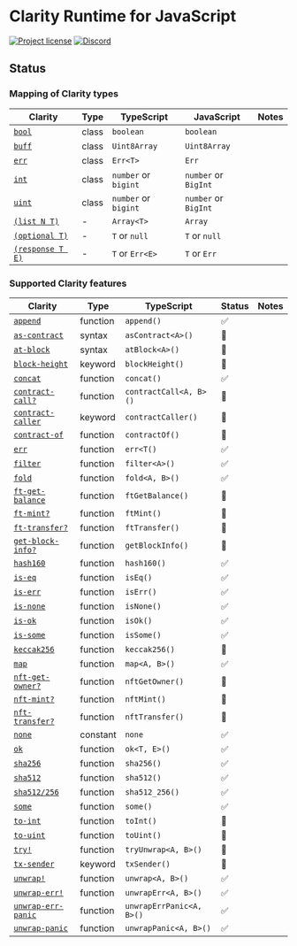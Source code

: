 # Clarity Runtime for JavaScript

[![Project license](https://img.shields.io/badge/license-Public%20Domain-blue.svg)](https://unlicense.org)
[![Discord](https://img.shields.io/discord/755852964513579099?label=discord)](https://discord.gg/vNF5a3M)

## Status

### Mapping of Clarity types

Clarity | Type | TypeScript | JavaScript | Notes
------- | ---- | ---------- | ---------- | -----
[`bool`](https://docs.blockstack.org/references/language-clarity#clarity-type-system) | class | `boolean` | `boolean` |
[`buff`](https://docs.blockstack.org/references/language-clarity#clarity-type-system) | class | `Uint8Array` | `Uint8Array` |
[`err`](https://docs.blockstack.org/references/language-clarity#clarity-type-system) | class | `Err<T>` | `Err` |
[`int`](https://docs.blockstack.org/references/language-clarity#clarity-type-system) | class | `number` or `bigint` | `number` or `BigInt` |
[`uint`](https://docs.blockstack.org/references/language-clarity#clarity-type-system) | class | `number` or `bigint` | `number` or `BigInt` |
[`(list N T)`](https://docs.blockstack.org/references/language-clarity#clarity-type-system) | - | `Array<T>` | `Array` |
[`(optional T)`](https://docs.blockstack.org/references/language-clarity#clarity-type-system) | - | `T` or `null` | `T` or `null` |
[`(response T E)`](https://docs.blockstack.org/references/language-clarity#clarity-type-system) | - | `T` or `Err<E>` | `T` or `Err` |

### Supported Clarity features

Clarity | Type | TypeScript | Status | Notes
------- | ---- | ---------- | ------ | -----
[`append`](https://docs.blockstack.org/references/language-clarity#append) | function | `append()` | ✅ |
[`as-contract`](https://docs.blockstack.org/references/language-clarity#as-contract) | syntax | `asContract<A>()` | 🚧 |
[`at-block`](https://docs.blockstack.org/references/language-clarity#at-block) | syntax | `atBlock<A>()` | 🚧 |
[`block-height`](https://docs.blockstack.org/references/language-clarity#block-height) | keyword | `blockHeight()` | 🚧 |
[`concat`](https://docs.blockstack.org/references/language-clarity#concat) | function | `concat()` | ✅ |
[`contract-call?`](https://docs.blockstack.org/references/language-clarity#contract-call) | function | `contractCall<A, B>()` | 🚧 |
[`contract-caller`](https://docs.blockstack.org/references/language-clarity#contract-caller) | keyword | `contractCaller()` | 🚧 |
[`contract-of`](https://docs.blockstack.org/references/language-clarity#contract-of) | function | `contractOf()` | 🚧 |
[`err`](https://docs.blockstack.org/references/language-clarity#err) | function | `err<T()` | ✅ |
[`filter`](https://docs.blockstack.org/references/language-clarity#filter) | function | `filter<A>()` | ✅ |
[`fold`](https://docs.blockstack.org/references/language-clarity#fold) | function | `fold<A, B>()`  | ✅ |
[`ft-get-balance`](https://docs.blockstack.org/references/language-clarity#ft-get-balance) | function | `ftGetBalance()` | 🚧 |
[`ft-mint?`](https://docs.blockstack.org/references/language-clarity#ft-mint) | function | `ftMint()` | 🚧 |
[`ft-transfer?`](https://docs.blockstack.org/references/language-clarity#ft-transfer) | function | `ftTransfer()` | 🚧 |
[`get-block-info?`](https://docs.blockstack.org/references/language-clarity#get-block-info) | function | `getBlockInfo()` | 🚧 |
[`hash160`](https://docs.blockstack.org/references/language-clarity#hash160) | function | `hash160()` | ✅ |
[`is-eq`](https://docs.blockstack.org/references/language-clarity#is-eq) | function | `isEq()` | ✅ |
[`is-err`](https://docs.blockstack.org/references/language-clarity#is-err) | function | `isErr()` | ✅ |
[`is-none`](https://docs.blockstack.org/references/language-clarity#is-none) | function | `isNone()` | ✅ |
[`is-ok`](https://docs.blockstack.org/references/language-clarity#is-ok) | function | `isOk()` | ✅ |
[`is-some`](https://docs.blockstack.org/references/language-clarity#is-some) | function | `isSome()` | ✅ |
[`keccak256`](https://docs.blockstack.org/references/language-clarity#keccak256) | function | `keccak256()` | 🚧 |
[`map`](https://docs.blockstack.org/references/language-clarity#map) | function | `map<A, B>()` | ✅ |
[`nft-get-owner?`](https://docs.blockstack.org/references/language-clarity#nft-get-owner) | function | `nftGetOwner()` | 🚧 |
[`nft-mint?`](https://docs.blockstack.org/references/language-clarity#nft-mint) | function | `nftMint()` | 🚧 |
[`nft-transfer?`](https://docs.blockstack.org/references/language-clarity#nft-transfer) | function | `nftTransfer()` | 🚧 |
[`none`](https://docs.blockstack.org/references/language-clarity#none) | constant | `none` | ✅ |
[`ok`](https://docs.blockstack.org/references/language-clarity#ok) | function | `ok<T, E>()` | ✅ |
[`sha256`](https://docs.blockstack.org/references/language-clarity#sha256) | function | `sha256()` | ✅ |
[`sha512`](https://docs.blockstack.org/references/language-clarity#sha512) | function | `sha512()` | ✅ |
[`sha512/256`](https://docs.blockstack.org/references/language-clarity#sha512256) | function | `sha512_256()` | ✅ |
[`some`](https://docs.blockstack.org/references/language-clarity#some) | function | `some()` | ✅ |
[`to-int`](https://docs.blockstack.org/references/language-clarity#to-int) | function | `toInt()` | 🚧 |
[`to-uint`](https://docs.blockstack.org/references/language-clarity#to-uint) | function | `toUint()` | 🚧 |
[`try!`](https://docs.blockstack.org/references/language-clarity#try) | function | `tryUnwrap<A, B>()` | 🚧 |
[`tx-sender`](https://docs.blockstack.org/references/language-clarity#tx-sender) | keyword | `txSender()` | 🚧 |
[`unwrap!`](https://docs.blockstack.org/references/language-clarity#unwrap) | function | `unwrap<A, B>()` | ✅ |
[`unwrap-err!`](https://docs.blockstack.org/references/language-clarity#unwrap-err) | function | `unwrapErr<A, B>()` | ✅ |
[`unwrap-err-panic`](https://docs.blockstack.org/references/language-clarity#unwrap-err-panic) | function | `unwrapErrPanic<A, B>()` | ✅ |
[`unwrap-panic`](https://docs.blockstack.org/references/language-clarity#unwrap-panic) | function | `unwrapPanic<A, B>()` | ✅ |
